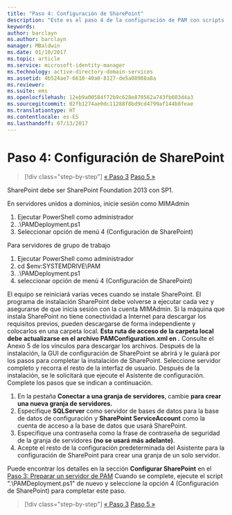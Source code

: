 ```yaml
---
title: "Paso 4: Configuración de SharePoint"
description: "Este es el paso 4 de la configuración de PAM con scripts. En este paso, configura SharePoint para que se pueda utilizar como parte de la implementación de PAM."
keywords: 
author: barclayn
ms.author: barclayn
manager: MBaldwin
ms.date: 01/10/2017
ms.topic: article
ms.service: microsoft-identity-manager
ms.technology: active-directory-domain-services
ms.assetid: 4b524ae7-6610-40a0-8127-de5a08988a8a
ms.reviewer: 
ms.suite: ems
ms.openlocfilehash: 12eb9a00584f72b9c628e870562a743fb603d4a3
ms.sourcegitcommit: 02fb1274ae0dc11288f8bd9cd4799af144b8feae
ms.translationtype: HT
ms.contentlocale: es-ES
ms.lasthandoff: 07/13/2017
---
```

# Paso 4: Configuración de SharePoint
<a id="step-4-configuring-sharepoint" class="xliff"></a>

>[!div class="step-by-step"]
[« Paso 3](sp1-step3-installing-configuring-sql.md)
[Paso 5 »](sp1-step5-configuring-pam.md)

SharePoint debe ser SharePoint Foundation 2013 con SP1.

En servidores unidos a dominios, inicie sesión como MIMAdmin

1. Ejecutar PowerShell como administrador
2.  .\PAMDeployment.ps1
3.  Seleccionar opción de menú 4 (Configuración de SharePoint)


Para servidores de grupo de trabajo

1. Ejecutar PowerShell como administrador
2.  cd $env:SYSTEMDRIVE\PAM
3.  .\PAMDeployment.ps1
4. seleccionar opción de menú 4 (Configuración de SharePoint)

El equipo se reiniciará varias veces cuando se instale SharePoint. El programa de instalación SharePoint debe volverse a ejecutar cada vez y asegurarse de que inicia sesión con la cuenta MIMAdmin.
Si la máquina que instala SharePoint no tiene conectividad a Internet para descargar los requisitos previos, pueden descargarse de forma independiente y colocarlos en una carpeta local. **Esta ruta de acceso de la carpeta local debe actualizarse en el archivo PAMConfiguration.xml en <PrerequisitesBinaryLocation/>.** Consulte el Anexo 5 de los vínculos para descargar los archivos.
Después de la instalación, la GUI de configuración de SharePoint se abrirá y le guiará por los pasos para completar la instalación de SharePoint. Seleccione servidor completo y recorra el resto de la interfaz de usuario. Después de la instalación, se le solicitará que ejecute el Asistente de configuración. Complete los pasos que se indican a continuación.

1. En la pestaña **Conectar a una granja de servidores**, cambie **para crear una nueva granja de servidores.**
2. Especifique **SQLServer** como servidor de bases de datos para la base de datos de configuración y **SharePoint ServiceAccount** como la cuenta de acceso a la base de datos que usará SharePoint.
3. Especifique una contraseña como la frase de contraseña de seguridad de la granja de servidores **(no se usará más adelante)**.
4. Acepte el resto de la configuración predeterminada del Asistente para la configuración de SharePoint para crear una granja de un solo servidor.

Puede encontrar los detalles en la sección **Configurar SharePoint** en el [Paso 3: Preparar un servidor de PAM](/microsoft-identity-manager/pam/step-3-prepare-pam-server) Cuando se complete, ejecute el script ".\PAMDeployment.ps1" de nuevo y seleccione la opción 4 (Configuración de SharePoint) para completar este paso.

>[!div class="step-by-step"]
[« Paso 3](sp1-step3-installing-configuring-sql.md)
[Paso 5 »](sp1-step5-configuring-pam.md)
